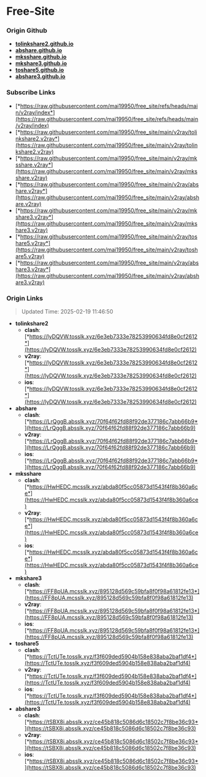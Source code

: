# Free-Site

### Origin Github

- [**tolinkshare2.github.io**](https://github.com/tolinkshare2/tolinkshare2.github.io)
- [**abshare.github.io**](https://github.com/abshare/abshare.github.io)
- [**mksshare.github.io**](https://github.com/mksshare/mksshare.github.io)
- [**mkshare3.github.io**](https://github.com/mkshare3/mkshare3.github.io)
- [**toshare5.github.io**](https://github.com/toshare5/toshare5.github.io)
- [**abshare3.github.io**](https://github.com/abshare3/abshare3.github.io)

### Subscribe Links

- [*https://raw.githubusercontent.com/mai19950/free_site/refs/heads/main/v2ray/index*](https://raw.githubusercontent.com/mai19950/free_site/refs/heads/main/v2ray/index)
- [*https://raw.githubusercontent.com/mai19950/free_site/main/v2ray/tolinkshare2.v2ray*](https://raw.githubusercontent.com/mai19950/free_site/main/v2ray/tolinkshare2.v2ray)
- [*https://raw.githubusercontent.com/mai19950/free_site/main/v2ray/mksshare.v2ray*](https://raw.githubusercontent.com/mai19950/free_site/main/v2ray/mksshare.v2ray)
- [*https://raw.githubusercontent.com/mai19950/free_site/main/v2ray/abshare.v2ray*](https://raw.githubusercontent.com/mai19950/free_site/main/v2ray/abshare.v2ray)
- [*https://raw.githubusercontent.com/mai19950/free_site/main/v2ray/mkshare3.v2ray*](https://raw.githubusercontent.com/mai19950/free_site/main/v2ray/mkshare3.v2ray)
- [*https://raw.githubusercontent.com/mai19950/free_site/main/v2ray/toshare5.v2ray*](https://raw.githubusercontent.com/mai19950/free_site/main/v2ray/toshare5.v2ray)
- [*https://raw.githubusercontent.com/mai19950/free_site/main/v2ray/abshare3.v2ray*](https://raw.githubusercontent.com/mai19950/free_site/main/v2ray/abshare3.v2ray)

### Origin Links

> Updated Time: 2025-02-19 11:46:50

- **tolinkshare2**
  - **clash**: [*https://lyDQVW.tosslk.xyz/6e3eb7333e78253990634fd8e0cf2612*](https://lyDQVW.tosslk.xyz/6e3eb7333e78253990634fd8e0cf2612)
  - **v2ray**: [*https://lyDQVW.tosslk.xyz/6e3eb7333e78253990634fd8e0cf2612*](https://lyDQVW.tosslk.xyz/6e3eb7333e78253990634fd8e0cf2612)
  - **ios**: [*https://lyDQVW.tosslk.xyz/6e3eb7333e78253990634fd8e0cf2612*](https://lyDQVW.tosslk.xyz/6e3eb7333e78253990634fd8e0cf2612)
- **abshare**
  - **clash**: [*https://LrQggB.absslk.xyz/70f64f62fd88f92de377186c7abb66b9*](https://LrQggB.absslk.xyz/70f64f62fd88f92de377186c7abb66b9)
  - **v2ray**: [*https://LrQggB.absslk.xyz/70f64f62fd88f92de377186c7abb66b9*](https://LrQggB.absslk.xyz/70f64f62fd88f92de377186c7abb66b9)
  - **ios**: [*https://LrQggB.absslk.xyz/70f64f62fd88f92de377186c7abb66b9*](https://LrQggB.absslk.xyz/70f64f62fd88f92de377186c7abb66b9)
- **mksshare**
  - **clash**: [*https://HwHEDC.mcsslk.xyz/abda80f5cc05873d1543f4f8b360a6ce*](https://HwHEDC.mcsslk.xyz/abda80f5cc05873d1543f4f8b360a6ce)
  - **v2ray**: [*https://HwHEDC.mcsslk.xyz/abda80f5cc05873d1543f4f8b360a6ce*](https://HwHEDC.mcsslk.xyz/abda80f5cc05873d1543f4f8b360a6ce)
  - **ios**: [*https://HwHEDC.mcsslk.xyz/abda80f5cc05873d1543f4f8b360a6ce*](https://HwHEDC.mcsslk.xyz/abda80f5cc05873d1543f4f8b360a6ce)
- **mkshare3**
  - **clash**: [*https://FF8pUA.mcsslk.xyz/895128d569c59bfa8f0f98a61812fe13*](https://FF8pUA.mcsslk.xyz/895128d569c59bfa8f0f98a61812fe13)
  - **v2ray**: [*https://FF8pUA.mcsslk.xyz/895128d569c59bfa8f0f98a61812fe13*](https://FF8pUA.mcsslk.xyz/895128d569c59bfa8f0f98a61812fe13)
  - **ios**: [*https://FF8pUA.mcsslk.xyz/895128d569c59bfa8f0f98a61812fe13*](https://FF8pUA.mcsslk.xyz/895128d569c59bfa8f0f98a61812fe13)
- **toshare5**
  - **clash**: [*https://TctUTe.tosslk.xyz/f3f609ded5904b158e838aba2baf1df4*](https://TctUTe.tosslk.xyz/f3f609ded5904b158e838aba2baf1df4)
  - **v2ray**: [*https://TctUTe.tosslk.xyz/f3f609ded5904b158e838aba2baf1df4*](https://TctUTe.tosslk.xyz/f3f609ded5904b158e838aba2baf1df4)
  - **ios**: [*https://TctUTe.tosslk.xyz/f3f609ded5904b158e838aba2baf1df4*](https://TctUTe.tosslk.xyz/f3f609ded5904b158e838aba2baf1df4)
- **abshare3**
  - **clash**: [*https://tSBX8i.absslk.xyz/ce45b818c5086d6c18502c7f8be36c93*](https://tSBX8i.absslk.xyz/ce45b818c5086d6c18502c7f8be36c93)
  - **v2ray**: [*https://tSBX8i.absslk.xyz/ce45b818c5086d6c18502c7f8be36c93*](https://tSBX8i.absslk.xyz/ce45b818c5086d6c18502c7f8be36c93)
  - **ios**: [*https://tSBX8i.absslk.xyz/ce45b818c5086d6c18502c7f8be36c93*](https://tSBX8i.absslk.xyz/ce45b818c5086d6c18502c7f8be36c93)
